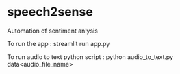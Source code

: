 # speech2sense
Automation of sentiment anlysis 

To run the app : streamlit run app.py

To run audio to text python script : python audio_to_text.py data\<audio_file_name>